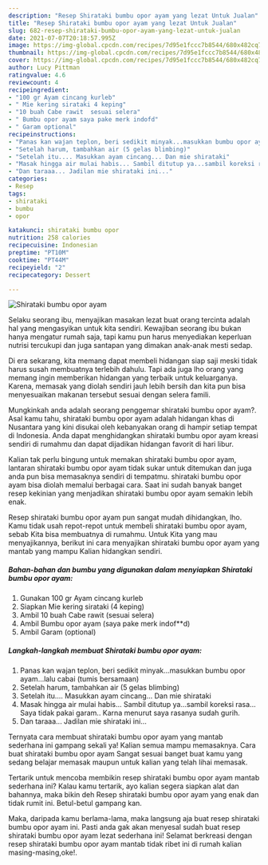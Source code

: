 ```yaml
---
description: "Resep Shirataki bumbu opor ayam yang lezat Untuk Jualan"
title: "Resep Shirataki bumbu opor ayam yang lezat Untuk Jualan"
slug: 682-resep-shirataki-bumbu-opor-ayam-yang-lezat-untuk-jualan
date: 2021-07-07T20:18:57.995Z
image: https://img-global.cpcdn.com/recipes/7d95e1fccc7b8544/680x482cq70/shirataki-bumbu-opor-ayam-foto-resep-utama.jpg
thumbnail: https://img-global.cpcdn.com/recipes/7d95e1fccc7b8544/680x482cq70/shirataki-bumbu-opor-ayam-foto-resep-utama.jpg
cover: https://img-global.cpcdn.com/recipes/7d95e1fccc7b8544/680x482cq70/shirataki-bumbu-opor-ayam-foto-resep-utama.jpg
author: Lucy Pittman
ratingvalue: 4.6
reviewcount: 4
recipeingredient:
- "100 gr Ayam cincang kurleb"
- " Mie kering sirataki 4 keping"
- "10 buah Cabe rawit  sesuai selera"
- " Bumbu opor ayam saya pake merk indofd"
- " Garam optional"
recipeinstructions:
- "Panas kan wajan teplon, beri sedikit minyak...masukkan bumbu opor ayam...lalu cabai (tumis bersamaan)"
- "Setelah harum, tambahkan air (5 gelas blimbing)"
- "Setelah itu.... Masukkan ayam cincang... Dan mie shirataki"
- "Masak hingga air mulai habis... Sambil ditutup ya...sambil koreksi rasa... Saya tidak pakai garam.. Karna menurut saya rasanya sudah gurih."
- "Dan taraaa... Jadilan mie shirataki ini..."
categories:
- Resep
tags:
- shirataki
- bumbu
- opor

katakunci: shirataki bumbu opor 
nutrition: 258 calories
recipecuisine: Indonesian
preptime: "PT10M"
cooktime: "PT44M"
recipeyield: "2"
recipecategory: Dessert

---
```



![Shirataki bumbu opor ayam](https://img-global.cpcdn.com/recipes/7d95e1fccc7b8544/680x482cq70/shirataki-bumbu-opor-ayam-foto-resep-utama.jpg)

Selaku seorang ibu, menyajikan masakan lezat buat orang tercinta adalah hal yang mengasyikan untuk kita sendiri. Kewajiban seorang ibu bukan hanya mengatur rumah saja, tapi kamu pun harus menyediakan keperluan nutrisi tercukupi dan juga santapan yang dimakan anak-anak mesti sedap.

Di era  sekarang, kita memang dapat membeli hidangan siap saji meski tidak harus susah membuatnya terlebih dahulu. Tapi ada juga lho orang yang memang ingin memberikan hidangan yang terbaik untuk keluarganya. Karena, memasak yang diolah sendiri jauh lebih bersih dan kita pun bisa menyesuaikan makanan tersebut sesuai dengan selera famili. 



Mungkinkah anda adalah seorang penggemar shirataki bumbu opor ayam?. Asal kamu tahu, shirataki bumbu opor ayam adalah hidangan khas di Nusantara yang kini disukai oleh kebanyakan orang di hampir setiap tempat di Indonesia. Anda dapat menghidangkan shirataki bumbu opor ayam kreasi sendiri di rumahmu dan dapat dijadikan hidangan favorit di hari libur.

Kalian tak perlu bingung untuk memakan shirataki bumbu opor ayam, lantaran shirataki bumbu opor ayam tidak sukar untuk ditemukan dan juga anda pun bisa memasaknya sendiri di tempatmu. shirataki bumbu opor ayam bisa diolah memalui berbagai cara. Saat ini sudah banyak banget resep kekinian yang menjadikan shirataki bumbu opor ayam semakin lebih enak.

Resep shirataki bumbu opor ayam pun sangat mudah dihidangkan, lho. Kamu tidak usah repot-repot untuk membeli shirataki bumbu opor ayam, sebab Kita bisa membuatnya di rumahmu. Untuk Kita yang mau menyajikannya, berikut ini cara menyajikan shirataki bumbu opor ayam yang mantab yang mampu Kalian hidangkan sendiri.

<!--inarticleads1-->

##### Bahan-bahan dan bumbu yang digunakan dalam menyiapkan Shirataki bumbu opor ayam:

1. Gunakan 100 gr Ayam cincang kurleb
1. Siapkan  Mie kering sirataki (4 keping)
1. Ambil 10 buah Cabe rawit  (sesuai selera)
1. Ambil  Bumbu opor ayam (saya pake merk indof**d)
1. Ambil  Garam (optional)




<!--inarticleads2-->

##### Langkah-langkah membuat Shirataki bumbu opor ayam:

1. Panas kan wajan teplon, beri sedikit minyak...masukkan bumbu opor ayam...lalu cabai (tumis bersamaan)
1. Setelah harum, tambahkan air (5 gelas blimbing)
1. Setelah itu.... Masukkan ayam cincang... Dan mie shirataki
1. Masak hingga air mulai habis... Sambil ditutup ya...sambil koreksi rasa... Saya tidak pakai garam.. Karna menurut saya rasanya sudah gurih.
1. Dan taraaa... Jadilan mie shirataki ini...




Ternyata cara membuat shirataki bumbu opor ayam yang mantab sederhana ini gampang sekali ya! Kalian semua mampu memasaknya. Cara buat shirataki bumbu opor ayam Sangat sesuai banget buat kamu yang sedang belajar memasak maupun untuk kalian yang telah lihai memasak.

Tertarik untuk mencoba membikin resep shirataki bumbu opor ayam mantab sederhana ini? Kalau kamu tertarik, ayo kalian segera siapkan alat dan bahannya, maka bikin deh Resep shirataki bumbu opor ayam yang enak dan tidak rumit ini. Betul-betul gampang kan. 

Maka, daripada kamu berlama-lama, maka langsung aja buat resep shirataki bumbu opor ayam ini. Pasti anda gak akan menyesal sudah buat resep shirataki bumbu opor ayam lezat sederhana ini! Selamat berkreasi dengan resep shirataki bumbu opor ayam mantab tidak ribet ini di rumah kalian masing-masing,oke!.

